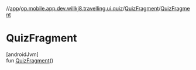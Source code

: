 //[app](../../../index.md)/[op.mobile.app.dev.willkj8.travelling.ui.quiz](../index.md)/[QuizFragment](index.md)/[QuizFragment](-quiz-fragment.md)

# QuizFragment

[androidJvm]\
fun [QuizFragment](-quiz-fragment.md)()
